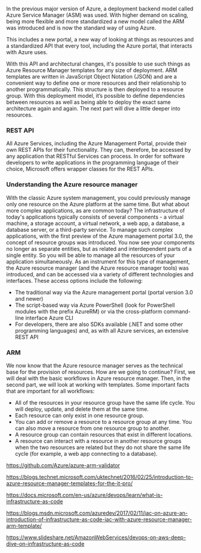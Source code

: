 In the previous major version of Azure, a deployment backend model called Azure Service Manager (ASM) was used. With higher demand on scaling, being more flexible and more standardized a new model called the ARM was introduced and is now the standard way of
using Azure. 

This includes a new portal, a new way of looking at things as resources and a standardized API that every tool, including the Azure portal, that interacts with Azure uses. 

With this API and architectural changes, it's possible to use such things as Azure Resource Manager templates for any size of deployment. ARM templates are written in JavaScript Object Notation (JSON) and are a convenient way to define one or more resources and their relationship to another programmatically. This structure is then deployed to a resource group.
With this deployment model, it’s possible to define dependencies between resources as well as being able to deploy the exact same architecture again and again. The next part will dive a little deeper into resources. 

### REST API
All Azure Services, including the Azure Management Portal, provide their own REST APIs for their functionality. They can, therefore, be accessed by any application that RESTful Services can process. 
In order for software developers to write applications in the programming language of their choice, Microsoft offers wrapper classes for the REST APIs. 

### Understanding the Azure resource manager 

With the classic Azure system management, you could previously manage only one resource on the Azure platform at the same time. But what about more complex applications, as are common today? The infrastructure of today's applications typically consists of several components - a virtual machine, a storage account, a virtual network, a web app, a database, a database server, or a third-party service. To manage such complex applications, with the first preview of the Azure management portal 3.0, the concept of resource groups was introduced. 
You now see your components no longer as separate entities, but as related and interdependent parts of a single entity. So you will be able to manage all the resources of your application simultaneously. 
As an instrument for this type of management, the Azure resource manager (and the Azure resource manager tools) was introduced, and can be accessed via a variety of different technologies and interfaces. These access options include the following: 
* The traditional way via the Azure management portal (portal version 3.0 and newer) 
* The script-based way via Azure PowerShell (look for PowerShell modules with the prefix AzureRM) or via the cross-platform command-line interface Azure CLI 
* For developers, there are also SDKs available (.NET and some other programming languages) and, as with all Azure services, an extensive REST API 

### ARM
We now know that the Azure resource manager serves as the technical base for the provision of resources. How are we going to continue? First, we will deal with the basic workflows in Azure resource manager. Then, in the second part, we will look at working with templates. 
Some important facts that are important for all workflows: 
* All of the resources in your resource group have the same life cycle. You will deploy, update, and delete them at the same time. 
* Each resource can only exist in one resource group. 
* You can add or remove a resource to a resource group at any time. You can also move a resource from one resource group to another. 
* A resource group can contain resources that exist in different locations. 
* A resource can interact with a resource in another resource groups when the two resources are related but they do not share the same life cycle (for example, a web app connecting to a database). 

https://github.com/Azure/azure-arm-validator

https://blogs.technet.microsoft.com/uktechnet/2016/02/25/introduction-to-azure-resource-manager-templates-for-the-it-pro/

https://docs.microsoft.com/en-us/azure/devops/learn/what-is-infrastructure-as-code

https://blogs.msdn.microsoft.com/azuredev/2017/02/11/iac-on-azure-an-introduction-of-infrastructure-as-code-iac-with-azure-resource-manager-arm-template/

https://www.slideshare.net/AmazonWebServices/devops-on-aws-deep-dive-on-infrastructure-as-code
